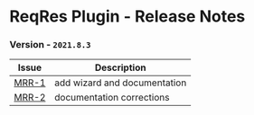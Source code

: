 # ReqRes Plugin - Release Notes

### Version - `2021.8.3`

| Issue | Description |
|-------|-------------|
| [MRR-1](https://zuarkb.atlassian.net/browse/MRR-1) | add wizard and documentation |
| [MRR-2](https://zuarkb.atlassian.net/browse/MRR-2) | documentation corrections |
